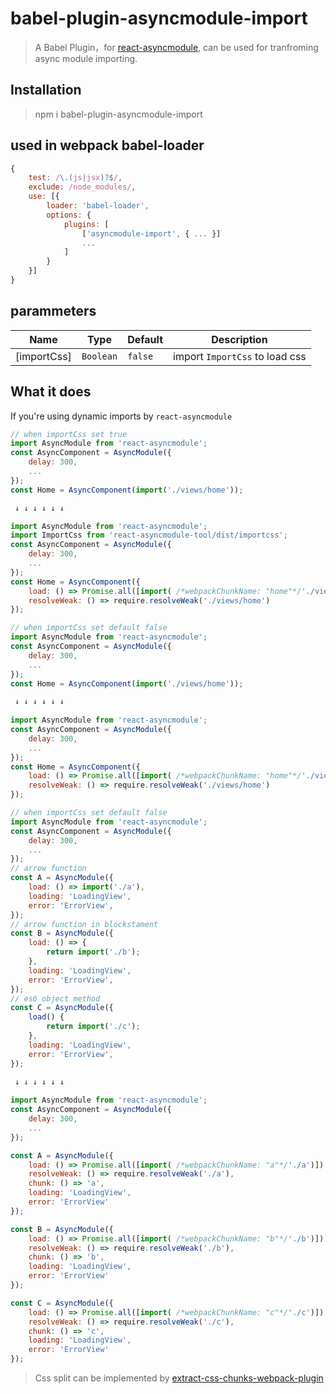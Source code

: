 # babel-plugin-asyncmodule-import

> A Babel Plugin，for [react-asyncmodule](https://github.com/caoren/react-asyncmodule.git), can be used for tranfroming async module importing.


## Installation

> npm i babel-plugin-asyncmodule-import

## used in webpack babel-loader

```javascript
{
    test: /\.(js|jsx)?$/,
    exclude: /node_modules/,
    use: [{
        loader: 'babel-loader',
        options: {
            plugins: [
                ['asyncmodule-import', { ... }]
                ...
            ]
        }
    }]
}
```

## parammeters

Name             | Type       | Default          | Description
-----------------|------------|------------------|--------------
[importCss]       | `Boolean`   |  `false`  | import `ImportCss` to load css

## What it does

If you're using dynamic imports by `react-asyncmodule`

```javascript
// when importCss set true
import AsyncModule from 'react-asyncmodule'; 
const AsyncComponent = AsyncModule({
    delay: 300,
    ...
});
const Home = AsyncComponent(import('./views/home'));  

 ↓ ↓ ↓ ↓ ↓ ↓  

import AsyncModule from 'react-asyncmodule';
import ImportCss from 'react-asyncmodule-tool/dist/importcss';
const AsyncComponent = AsyncModule({
    delay: 300,
    ...
});
const Home = AsyncComponent({
    load: () => Promise.all([import( /*webpackChunkName: "home"*/'./views/home'), ImportCss('home')]).then(jsprim => jsprim[0]),
    resolveWeak: () => require.resolveWeak('./views/home')
});
```

```javascript
// when importCss set default false
import AsyncModule from 'react-asyncmodule';
const AsyncComponent = AsyncModule({
    delay: 300,
    ...
});
const Home = AsyncComponent(import('./views/home'));

 ↓ ↓ ↓ ↓ ↓ ↓
 
import AsyncModule from 'react-asyncmodule';
const AsyncComponent = AsyncModule({
    delay: 300,
    ...
});
const Home = AsyncComponent({
    load: () => Promise.all([import( /*webpackChunkName: "home"*/'./views/home')]).then(jsprim => jsprim[0]),
    resolveWeak: () => require.resolveWeak('./views/home')
});
```

```javascript
// when importCss set default false
import AsyncModule from 'react-asyncmodule';
const AsyncComponent = AsyncModule({
    delay: 300,
    ...
});
// arrow function
const A = AsyncModule({
    load: () => import('./a'),
    loading: 'LoadingView',
    error: 'ErrorView',
});
// arrow function in blockstament
const B = AsyncModule({
    load: () => {
        return import('./b');
    },
    loading: 'LoadingView',
    error: 'ErrorView',
});
// es6 object method
const C = AsyncModule({
    load() {
        return import('./c');
    },
    loading: 'LoadingView',
    error: 'ErrorView',
});

 ↓ ↓ ↓ ↓ ↓ ↓
 
import AsyncModule from 'react-asyncmodule';
const AsyncComponent = AsyncModule({
    delay: 300,
    ...
});

const A = AsyncModule({
    load: () => Promise.all([import( /*webpackChunkName: "a"*/'./a')]).then(jsprim => jsprim[0]),
    resolveWeak: () => require.resolveWeak('./a'),
    chunk: () => 'a',
    loading: 'LoadingView',
    error: 'ErrorView'
});

const B = AsyncModule({
    load: () => Promise.all([import( /*webpackChunkName: "b"*/'./b')]).then(jsprim => jsprim[0]),
    resolveWeak: () => require.resolveWeak('./b'),
    chunk: () => 'b',
    loading: 'LoadingView',
    error: 'ErrorView'
});

const C = AsyncModule({
    load: () => Promise.all([import( /*webpackChunkName: "c"*/'./c')]).then(jsprim => jsprim[0]),
    resolveWeak: () => require.resolveWeak('./c'),
    chunk: () => 'c',
    loading: 'LoadingView',
    error: 'ErrorView'
});
```

> Css split can be implemented by [extract-css-chunks-webpack-plugin](https://github.com/faceyspacey/extract-css-chunks-webpack-plugin)